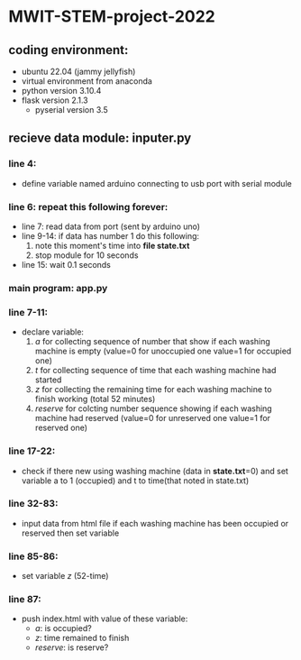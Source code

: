 # MWIT-STEM-project-2022
## coding environment:
- ubuntu 22.04 (jammy jellyfish)
- virtual environment from anaconda
- python version 3.10.4
- flask version 2.1.3
    - pyserial version 3.5


## recieve data module: inputer.py

### line 4: 
- define variable named arduino connecting to usb port with serial module
### line 6: repeat this following forever:
- line 7: read data from port (sent by arduino uno)
- line 9-14: if data has number 1 do this following:
  1. note this moment's time into **file state.txt**
  2. stop module for 10 seconds
- line 15: wait 0.1 seconds


### main program: app.py

### line 7-11: 
- declare variable:
  1.  *a* for collecting sequence of number that show if each washing machine is empty (value=0 for unoccupied one value=1 for occupied one)
  2.  *t* for collecting sequence of time that each washing machine had started
  3.  *z* for collecting the remaining time for each washing machine to finish working (total 52 minutes)
  4.  *reserve* for colcting number sequence showing if each washing machine had reserved (value=0 for unreserved one value=1 for reserved one)
### line 17-22:
- check if there new using washing machine (data in **state.txt**=0) and set variable a to 1 (occupied) and t to time(that noted in state.txt)
### line 32-83:
- input data from html file if each washing machine has been occupied or reserved then set variable
### line 85-86:
- set variable *z* (52-time)
### line 87:
- push index.html with value of these variable:
  - *a*: is occupied?
  - *z*: time remained to finish
  - *reserve*: is reserve?

